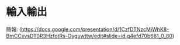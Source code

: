 # 輸入輸出
簡報: (https://docs.google.com/presentation/d/1CzfDTNzcMiWhK8-BmCCxvsDT0R3HzfotRs-Oyguwttw/edit#slide=id.g4efd70b661_0_80)
